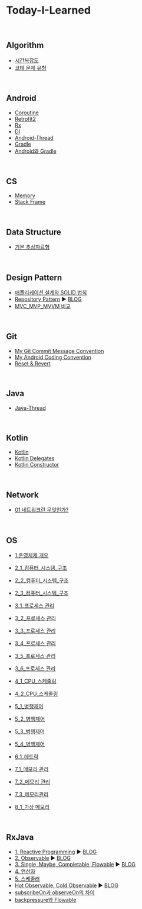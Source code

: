 # Today-I-Learned

<br>

## Algorithm
- [시간복잡도](/Algorithm/algorithm1.md)
- [코테 문제 유형](/Algorithm/CodingTest.md)

<br>

## Android
- [Coroutine](/Android/Coroutine.md)
- [Retrofit2](/Android/Retrofit2.md)
- [Rx](/Android/Rx.md)
- [DI](/Android/di.md)
- [Android-Thread](/Android/thread.md)
- [Gradle](/Android/Gradle.md)
- [Android와 Gradle](/Android/AndroidGradle.md)

<br>

## CS
- [Memory](/CS/memory.md)
- [Stack Frame](/CS/stack_frame.md)

<br>

## Data Structure

- [기본 추상자료형](/Data%20Structure/기본%20추상자료형.md)

<br>

## Design Pattern
- [애플리케이션 설계와 SOLID 법칙](/Design_Pattern/SOLID.md)
- [Repository Pattern](/Design_Pattern/Repository_Pattern.md) :arrow_forward: [BLOG](https://4z7l.github.io/2020/11/24/repository-pattern.html)
- [MVC_MVP_MVVM 비교](/Design_Pattern/MVC_MVP_MVVM.md)

<br>

## Git
- [My Git Commit Message Convention](/Git/GitCommitConvention.md)
- [My Android Coding Convention](/Git/AndroidCodingConvention.md)
- [Reset & Revert](/Git/reset_revert.md)


<br>

## Java
- [Java-Thread](/Java/Java-Thread.md)

<br>

## Kotlin
- [Kotlin](/Kotlin/kotlin.md)
- [Kotlin Delegates](/Kotlin/kotlin-by.md)
- [Kotlin Constructor](/Kotlin/kotlin-constructor.md)

<br>

## Network

- [01 네트워크란 무엇인가?](./Network/01.md)

<br>

## OS

- [1.운영체제 개요](/OS/1_운영체제_개요.md)

- [2_1_컴퓨터_시스템_구조](/OS/2_1_컴퓨터_시스템_구조.md)

- [2_2_컴퓨터_시스템_구조](/OS/2_2_컴퓨터_시스템_구조.md)

- [2_3_컴퓨터_시스템_구조](/OS/2_3_컴퓨터_시스템_구조.md)

- [3_1_프로세스 관리](/OS/3_1_프로세스_관리.md)

- [3_2_프로세스 관리](/OS/3_2_프로세스_관리.md)

- [3_3_프로세스 관리](/OS/3_3_프로세스_관리.md)

- [3_4_프로세스 관리](/OS/3_4_프로세스_관리.md)

- [3_5_프로세스 관리](/OS/3_5_프로세스_관리.md)

- [3_6_프로세스 관리](/OS/3_6_프로세스_관리.md)

- [4_1_CPU_스케줄링](/OS/4_1_CPU_스케줄링.md)

- [4_2_CPU_스케줄링](/OS/4_2_CPU_스케줄링.md)

- [5_1_병행제어](/OS/5_1_병행제어.md)

- [5_2_병행제어](/OS/5_2_병행제어.md)

- [5_3_병행제어](/OS/5_3_병행제어.md)

- [5_4_병행제어](/OS/5_4_병행제어.md)

- [6_1_데드락](/OS/6_1_데드락.md)

- [7_1_메모리 관리](/OS/7_1_메모리_관리.md)

- [7_2_메모리 관리](/OS/7_2_메모리_관리.md)

- [7_3_메모리관리](./7_3_메모리_관리.md)

- [8_1_가상 메모리](/OS/8_1_가상_메모리.md)

  

  

  

<br>

## RxJava
- [1. Reactive Programming](/RxJava/RxJava_1_reactive_programming.md) :arrow_forward: [BLOG](https://4z7l.github.io/2020/12/01/rxjava-1.html)
- [2. Observable](/RxJava/RxJava_2_observable.md) :arrow_forward: [BLOG](https://4z7l.github.io/2020/12/03/rxjava-2.html)
- [3. Single, Maybe, Completable, Flowable](/RxJava/RxJava_3_observable_other.md) :arrow_forward: [BLOG](https://4z7l.github.io/2020/12/03/rxjava-2.html)
- [4. 연산자](/RxJava/RxJava_4_operator.md)
- [5. 스케줄러](/RxJava/RxJava_5_scheduler.md)
- [Hot Observable, Cold Observable](/RxJava/RxJava_hot_cold.md) :arrow_forward: [BLOG](https://4z7l.github.io/2020/12/08/rxjava-4.html)
- [subscribeOn과 observeOn의 차이](/RxJava/RxJava_subscribeOn_observeOn.md)
- [backpressure와 Flowable](/RxJava/RxJava_backpressure_flowable.md)





<!--

- []()
-->